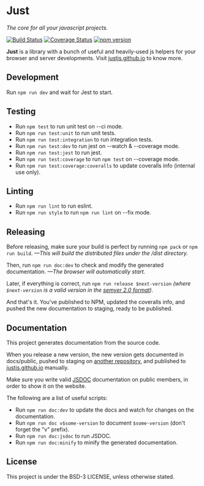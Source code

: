 # Just

*The core for all your javascript projects.*

[![Build Status](https://travis-ci.org/justjs/just.svg?branch=master)](https://travis-ci.org/justjs/just) [![Coverage Status](https://coveralls.io/repos/github/justjs/just/badge.svg?branch=master)](https://coveralls.io/github/justjs/just?branch=master) [![npm version](https://badge.fury.io/js/%40just-js%2Fjust.svg)](https://badge.fury.io/js/%40just-js%2Fjust)

**Just** is a library with a bunch of useful and heavily-used js helpers for your browser and server developments. Visit [justjs.github.io](https://justjs.github.io/) to know more.

## Development

Run ``` npm run dev ``` and wait for Jest to start.

## Testing

- Run ``` npm test ``` to run unit test on --ci mode.
- Run ``` npm run test:unit ``` to run unit tests.
- Run ``` npm run test:integration ``` to run integration tests.
- Run ``` npm run test:dev ``` to run jest on --watch & --coverage mode.
- Run ``` npm run test:jest ``` to run jest.
- Run ``` npm run test:coverage ``` to run ``` npm test ``` on --coverage mode.
- Run ``` npm run test:coverage:coveralls ``` to update coveralls info (internal use only).

## Linting

- Run ``` npm run lint ``` to run eslint.
- Run ``` npm run style ``` to run ``` npm run lint ``` on --fix mode.

## Releasing

Before releasing, make sure your build is perfect by running ``` npm pack ``` or ``` npm run build ```. *—This will build the
distributed files under the /dist directory.*

Then, run ``` npm run doc:dev ``` to check and modify the generated documentation. *—The browser will automatically start.*

Later, if everything is correct, run ``` npm run release $next-version ``` *(where ``` $next-version ``` is a valid version in the [semver 2.0 format](https://semver.org/spec/v2.0.0.html)).*

And that's it. You've published to NPM, updated the coveralls info, and pushed the new documentation to staging, ready to be published.

## Documentation

This project generates documentation from the source code.

When you release a new version, the new version gets documented in docs/public, pushed to staging on [another repository](https://github.com/justjs/justjs.github.io), and published to [justjs.github.io](https://justjs.github.io) manually.

Make sure you write valid [JSDOC](https://github.com/jsdoc/jsdoc) documentation on public members, in order to show it on the website.

The following are a list of useful scripts:
- Run ``` npm run doc:dev ``` to update the docs and watch for changes on the documentation.
- Run ``` npm run doc v$some-version ``` to document ``` $some-version ``` (don't forget the "v" prefix).
- Run ``` npm run doc:jsdoc ``` to run JSDOC.
- Run ``` npm run doc:minify ``` to minify the generated documentation.

## License

This project is under the BSD-3 LICENSE, unless otherwise stated.
